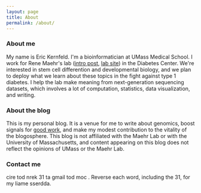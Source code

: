 ```yaml
---
layout: page
title: About
permalink: /about/
---
```


### About me

My name is Eric Kernfeld. I'm a bioinformatician at UMass Medical School. I work for Rene Maehr's lab ([intro post](https://ekernf01.github.io/about_maehrlab), [lab site](http://maehrlab.net/)) in the Diabetes Center. We're interested in stem cell differention and developmental biology, and we plan to deploy what we learn about these topics in the fight against type 1 diabetes. I help the lab make meaning from next-generation sequencing datasets, which involves a lot of computation, statistics, data visualization, and writing.

### About the blog

This is my personal blog. It is a venue for me to write about genomics, boost signals for [good work](https://ekernf01.github.io/blogroll), and make my modest contribution to the vitality of the blogosphere. This blog is not affiliated with the Maehr Lab or with the University of Massachusetts, and content appearing on this blog does not reflect the opinions of UMass or the Maehr Lab. 

### Contact me

cire tod nrek 31 ta gmail tod moc . Reverse each word, including the 31, for my liame sserdda. 
